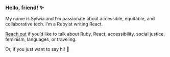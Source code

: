 ### Hello, friend! ✨

My name is Sylwia and I’m passionate about accessible, equitable, and collaborative tech. I'm a Rubyist writing React.

[Reach out](https://twitter.com/SylwiaVargas) if you’d like to talk about Ruby, React,  accessibility, social justice, feminism, languages, or traveling. 

Or, if you just want to say hi! 👋
